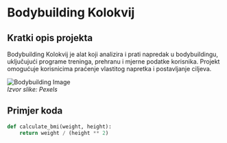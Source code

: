 # Bodybuilding Kolokvij

## Kratki opis projekta
Bodybuilding Kolokvij je alat koji analizira i prati napredak u bodybuildingu, uključujući programe treninga, prehranu i mjerne podatke korisnika. Projekt omogućuje korisnicima praćenje vlastitog napretka i postavljanje ciljeva.

![Bodybuilding Image](https://www.pexels.com/photo/bodybuilder-with-barbell-3284692/)  
*Izvor slike: Pexels*

## Primjer koda
```python
def calculate_bmi(weight, height):
    return weight / (height ** 2)

